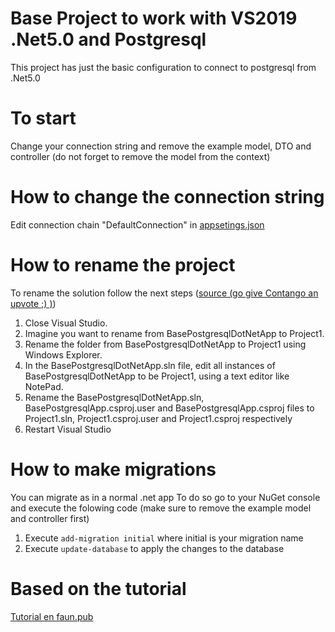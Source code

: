 # Base Project to work with VS2019 .Net5.0 and Postgresql
This project has just the basic configuration to connect to postgresql from .Net5.0

# To start
Change your connection string and remove the example model, DTO and controller (do not forget to remove the model from the context)

# How to change the connection string
Edit connection chain "DefaultConnection" in [appsetings.json](https://addlink)

# How to rename the project 
To rename the solution follow the next steps ([source (go give Contango an upvote ;) )](https://stackoverflow.com/questions/2043618/proper-way-to-rename-solution-and-directories-in-visual-studio))
1. Close Visual Studio.
2. Imagine you want to rename from BasePostgresqlDotNetApp to Project1.
3. Rename the folder from BasePostgresqlDotNetApp to Project1 using Windows Explorer.
4. In the BasePostgresqlDotNetApp.sln file, edit all instances of BasePostgresqlDotNetApp to be Project1, using a text editor like NotePad.
5. Rename the BasePostgresqlDotNetApp.sln, BasePostgresqlApp.csproj.user and BasePostgresqlApp.csproj files to Project1.sln, Project1.csproj.user and Project1.csproj respectively
6. Restart Visual Studio

# How to make migrations 
You can migrate as in a normal .net app
To do so go to your NuGet console and execute the folowing code (make sure to remove the example model and controller first)
1. Execute `add-migration initial` where initial is your migration name
2. Execute `update-database` to apply the changes to the database


# Based on the tutorial
[Tutorial en faun.pub](https://faun.pub/asp-net-core-entity-framework-core-with-postgresql-code-first-d99b909796d7)